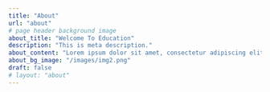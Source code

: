 ```yaml
---
title: "About"
url: "about"
# page header background image
about_title: "Welcome To Education"
description: "This is meta description."
about_content: "Lorem ipsum dolor sit amet, consectetur adipiscing elit, sed do eiusmod tempor incididunt ut labore et dolore magna aliqua. Ut enim ad minim veniam, quis nostrud exercitation ullamco laboris nisi ut aliquip ex ea commodo consequat Duis aute irure dolor in reprehenderit in voluptate velit esse cillum dolore e fugiat nulla pariatur. Excepteur sint occaecat cupidatat non proident, sunt in culpa qui officia deserunt mollit anim id est laborum"
about_bg_image: "/images/img2.png"
draft: false
# layout: "about"
---
```

